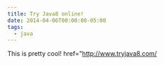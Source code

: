 ```yaml
---
title: Try Java8 online!
date: 2014-04-06T00:00:00-05:00
tags:
  - java
---
```


This is pretty cool! href="http://www.tryjava8.com/
